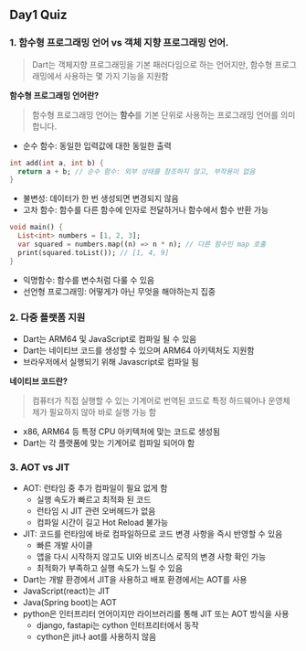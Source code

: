 ## Day1 Quiz

### 1. 함수형 프로그래밍 언어 vs 객체 지향 프로그래밍 언어.

> Dart는 객체지향 프로그래밍을 기본 패러다임으로 하는 언어지만, 함수형 프로그래밍에서 사용하는 몇 가지 기능을 지원함

**함수형 프로그래밍 언어란?**

> 함수형 프로그래밍 언어는 **함수**를 기본 단위로 사용하는 프로그래밍 언어를 의미합니다.

- 순수 함수: 동일한 입력값에 대한 동일한 출력

```dart
int add(int a, int b) {
  return a + b; // 순수 함수: 외부 상태를 참조하지 않고, 부작용이 없음
}
```

- 불변성: 데이터가 한 번 생성되면 변경되지 않음
- 고차 함수: 함수를 다른 함수에 인자로 전달하거나 함수에서 함수 반환 가능

```dart
void main() {
  List<int> numbers = [1, 2, 3];
  var squared = numbers.map((n) => n * n); // 다른 함수인 map 호출
  print(squared.toList()); // [1, 4, 9]
}
```

- 익명함수: 함수를 변수처럼 다룰 수 있음
- 선언형 프로그래밍: 어떻게가 아닌 무엇을 해야하는지 집중



### 2. 다중 플랫폼 지원

- Dart는 ARM64 및 JavaScript로 컴파일 될 수 있음
- Dart는 네이티브 코드를 생성할 수 있으며 ARM64 아키텍처도 지원함
- 브라우저에서 실행되기 위해 Javascript로 컴파일 됨

**네이티브 코드란?**

> 컴퓨터가 직접 실행할 수 있는 기계어로 번역된 코드로 특정 하드웨어나 운영체제가 필요하지 않아 바로 실행 가능 함

- x86, ARM64 등 특정 CPU 아키텍처에 맞는 코드로 생성됨
- Dart는 각 플랫폼에 맞는 기계어로 컴파일 되어야 함



### 3. AOT vs JIT

- AOT: 런타임 중 추가 컴파일이 필요 없게 함
  - 실행 속도가 빠르고 최적화 된 코드
  - 런타임 시 JIT 관련 오버헤드가 없음
  - 컴파일 시간이 길고 Hot Reload 불가능
- JIT: 코드를 런타임에 바로 컴파일하므로 코드 변경 사항을 즉시 반영할 수 있음
  - 빠른 개발 사이클
  - 앱을 다시 시작하지 않고도 UI와 비즈니스 로직의 변경 사항 확인 가능
  - 최적화가 부족하고 실행 속도가 느릴 수 있음
- Dart는 개발 환경에서 JIT을 사용하고 배포 환경에서는 AOT를 사용
- JavaScript(react)는 JIT
- Java(Spring boot)는 AOT
- python은 인터프리터 언어이지만 라이브러리를 통해 JIT 또는 AOT 방식을 사용
  - django, fastapi는 cython 인터프리터에서 동작
  - cython은 jit나 aot를 사용하지 않음



